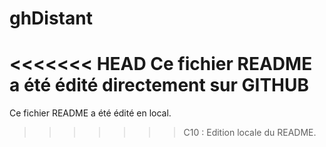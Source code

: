 # ghDistant
<<<<<<< HEAD
Ce fichier README a été édité directement sur GITHUB
=======

Ce fichier README a été édité en local. 
>>>>>>> C10 : Edition locale du README.
